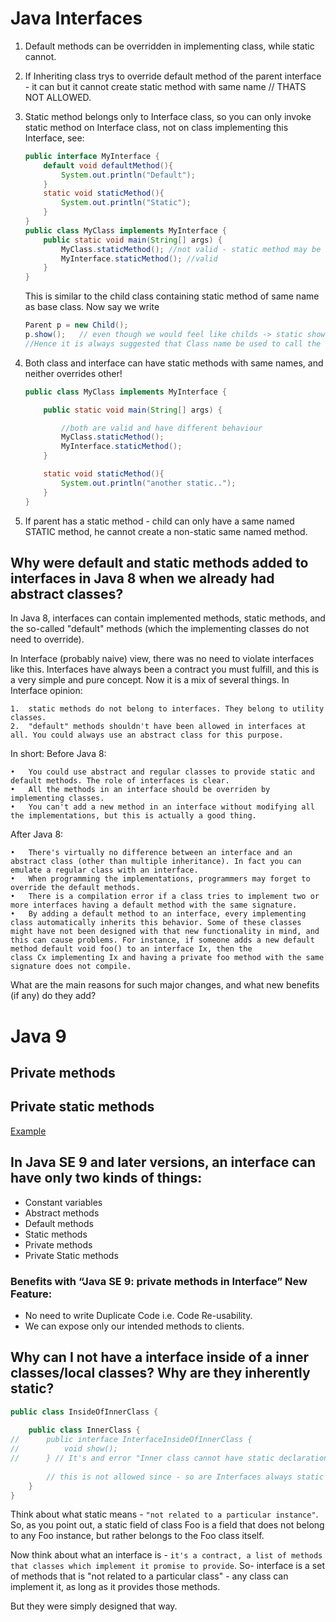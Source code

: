 # Java Interfaces 


1) Default methods can be overridden in implementing class, while static cannot.

2) If Inheriting class trys to override default method of the parent interface - it can but it cannot create static method with same name // THATS NOT ALLOWED.

3) Static method belongs only to Interface class, so you can only invoke static method on Interface class, not on class implementing this Interface, see:
    ```java
    public interface MyInterface {
        default void defaultMethod(){
            System.out.println("Default");
        }
        static void staticMethod(){
            System.out.println("Static");
        }    
    }
    public class MyClass implements MyInterface {
        public static void main(String[] args) {
            MyClass.staticMethod(); //not valid - static method may be invoked on containing interface class only
            MyInterface.staticMethod(); //valid
        }
    }
    ```
    This is similar to the child class containing static method of same name as base class. Now say we write
    ```java
    Parent p = new Child();
    p.show();   // even though we would feel like childs -> static show should be called, it will call parents show
    //Hence it is always suggested that Class name be used to call the static methods and that is more clearer.
    ```
4) Both class and interface can have static methods with same names, and neither overrides other!
    ```java
    public class MyClass implements MyInterface {
    
        public static void main(String[] args) {
    
            //both are valid and have different behaviour
            MyClass.staticMethod();
            MyInterface.staticMethod();
        }
    
        static void staticMethod(){
            System.out.println("another static..");
        }
    }
    ```

5) If parent has a static method - child can only have a same named STATIC method, he cannot create a non-static same named method.

## Why were default and static methods added to interfaces in Java 8 when we already had abstract classes?


In Java 8, interfaces can contain implemented methods, static methods, and the so-called "default" methods (which the implementing classes do not need to override).

In Interface (probably naive) view, there was no need to violate interfaces like this. Interfaces have always been a contract you must fulfill, and this is a very simple and pure concept. Now it is a mix of several things. In Interface opinion:

	1.	static methods do not belong to interfaces. They belong to utility classes.
	2.	"default" methods shouldn't have been allowed in interfaces at all. You could always use an abstract class for this purpose.

In short:
Before Java 8:

	•	You could use abstract and regular classes to provide static and default methods. The role of interfaces is clear.
	•	All the methods in an interface should be overriden by implementing classes.
	•	You can't add a new method in an interface without modifying all the implementations, but this is actually a good thing.

After Java 8:

	•	There's virtually no difference between an interface and an abstract class (other than multiple inheritance). In fact you can emulate a regular class with an interface.
	•	When programming the implementations, programmers may forget to override the default methods.
	•	There is a compilation error if a class tries to implement two or more interfaces having a default method with the same signature.
	•	By adding a default method to an interface, every implementing class automatically inherits this behavior. Some of these classes might have not been designed with that new functionality in mind, and this can cause problems. For instance, if someone adds a new default method default void foo() to an interface Ix, then the class Cx implementing Ix and having a private foo method with the same signature does not compile.

What are the main reasons for such major changes, and what new benefits (if any) do they add?

# Java 9
## Private methods
## Private static methods
[Example](/src/main/java/saurabh/Interface/Java9/ReportGeneratorJava9.java)


## In Java SE 9 and later versions, an interface can have only two kinds of things:

 - Constant variables
 - Abstract methods
 - Default methods
 - Static methods
 - Private methods
 - Private Static methods

 ### Benefits with “Java SE 9: private methods in Interface” New Feature:

- No need to write Duplicate Code i.e. Code Re-usability.
- We can expose only our intended methods to clients.


## Why can I not have a interface inside of a inner classes/local classes? Why are they inherently static?
```java
public class InsideOfInnerClass {
	
	public class InnerClass {
//		public interface InterfaceInsideOfInnerClass {
//			void show();
//		} // It's and error "Inner class cannot have static declarations"
		
		// this is not allowed since - so are Interfaces always static inside of inner class ? YES (MAYBE)
	}
}
```
Think about what static means - `"not related to a particular instance"`. So, as you point out, a static field of class Foo is a field that does not belong to any Foo instance, but rather belongs to the Foo class itself.

Now think about what an interface is - `it's a contract, a list of methods that classes which implement it promise to provide`. So- interface is a set of methods that is "not related to a particular class" - any class can implement it, as long as it provides those methods.

But they were simply designed that way.